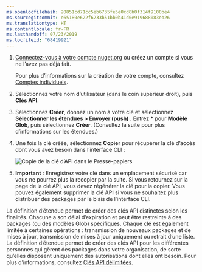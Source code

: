 ```yaml
---
ms.openlocfilehash: 20851cd71cc5eb6735fe5e0cd8b0f314f9100be4
ms.sourcegitcommit: e65180e622f6233b51bb0b41d0e919688083eb26
ms.translationtype: HT
ms.contentlocale: fr-FR
ms.lasthandoff: 07/23/2019
ms.locfileid: "68419921"
---
```

1. [Connectez-vous à votre compte nuget.org](https://www.nuget.org/users/account/LogOn?returnUrl=%2F) ou créez un compte si vous ne l’avez pas déjà fait.

   Pour plus d’informations sur la création de votre compte, consultez [Comptes individuels](../../nuget-org/individual-accounts.md).

1. Sélectionnez votre nom d’utilisateur (dans le coin supérieur droit), puis **Clés API**.

1. Sélectionnez **Créer**, donnez un nom à votre clé et sélectionnez **Sélectionner les étendues > Envoyer (push)** . Entrez * pour **Modèle Glob**, puis sélectionnez **Créer**. (Consultez la suite pour plus d’informations sur les étendues.)

1. Une fois la clé créée, sélectionnez **Copier** pour récupérer la clé d’accès dont vous avez besoin dans l’interface CLI :

    ![Copie de la clé d’API dans le Presse-papiers](../media/QS_Create-02-APIKey.png)

1. **Important** : Enregistrez votre clé dans un emplacement sécurisé car vous ne pourrez plus la recopier par la suite. Si vous retournez sur la page de la clé API, vous devez régénérer la clé pour la copier. Vous pouvez également supprimer la clé API si vous ne souhaitez plus distribuer des packages par le biais de l’interface CLI.

La définition d’étendue permet de créer des clés API distinctes selon les finalités. Chacune a son délai d’expiration et peut être restreinte à des packages (ou des modèles Glob) spécifiques. Chaque clé est également limitée à certaines opérations : transmission de nouveaux packages et de mises à jour, transmission de mises à jour uniquement ou retrait d’une liste. La définition d’étendue permet de créer des clés API pour les différentes personnes qui gèrent des packages dans votre organisation, de sorte qu’elles disposent uniquement des autorisations dont elles ont besoin. Pour plus d’informations, consultez [Clés API délimitées](../../nuget-org/scoped-api-keys.md).